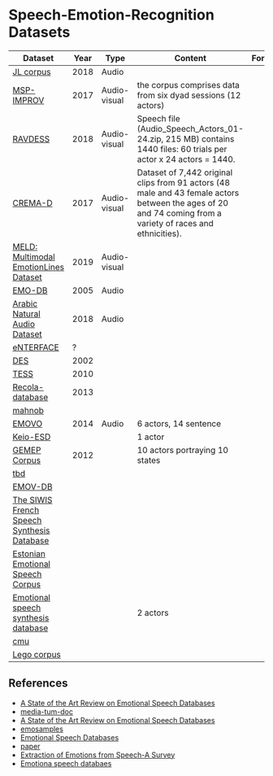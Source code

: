 # Speech-Emotion-Recognition Datasets

| Dataset                                                                                                                                                                                  | Year | Type         | Content                                                                                                                                                      | Format | Size | Language |
|------------------------------------------------------------------------------------------------------------------------------------------------------------------------------------------|------|--------------|--------------------------------------------------------------------------------------------------------------------------------------------------------------|--------|------|----------|
| [JL corpus](https://www.kaggle.com/tli725/jl-corpus)                                                                                                                                     | 2018 | Audio        |                                                                                                                                                              |        |      | English  |
| [MSP-IMPROV](https://ecs.utdallas.edu/research/researchlabs/msp-lab/MSP-Improv.html)                                                                                                     | 2017 | Audio-visual | the corpus comprises data from six dyad sessions (12 actors)                                                                                                 |        |      | English  |
| [RAVDESS](https://www.kaggle.com/uwrfkaggler/ravdess-emotional-speech-audio)                                                                                                             | 2018 | Audio-visual | Speech file (Audio_Speech_Actors_01-24.zip, 215 MB) contains 1440 files: 60 trials per actor x 24 actors = 1440.                                             |        |      | English  |
| [CREMA-D](https://github.com/CheyneyComputerScience/CREMA-D)                                                                                                                             | 2017 | Audio-visual | Dataset of 7,442 original clips from 91 actors (48 male and 43 female actors between the ages of 20 and  74 coming from a variety of races and ethnicities). |        |      | English  |
| [MELD: Multimodal EmotionLines Dataset](https://affective-meld.github.io/)                                                                                                               | 2019 | Audio-visual |                                                                                                                                                              |        |      | Englsih  |
| [EMO-DB](http://emodb.bilderbar.info/index-1280.html)                                                                                                                                    | 2005 | Audio        |                                                                                                                                                              |        |      | German   |
| [Arabic Natural Audio Dataset](https://www.kaggle.com/suso172/arabic-natural-audio-dataset)                                                                                              | 2018 | Audio        |                                                                                                                                                              |        |      | Arabic   |
| [eNTERFACE](http://www.enterface.net/results/)                                                                                                                                           | ?    |              |                                                                                                                                                              |        |      | ?        |
| [DES](http://kom.aau.dk/~tb/speech/Emotions/)                                                                                                                                            | 2002 |              |                                                                                                                                                              |        |      | Danish   |
| [TESS](https://tspace.library.utoronto.ca/handle/1807/24487)                                                                                                                             | 2010 |              |                                                                                                                                                              |        |      | English  |
| [Recola-database](https://diuf.unifr.ch/main/diva/recola/download.html)                                                                                                                  | 2013 |              |                                                                                                                                                              |        |      |          |
| [mahnob](https://mahnob-db.eu/)                                                                                                                                                          |      |              |                                                                                                                                                              |        |      |          |
| [EMOVO](http://voice.fub.it/activities/corpora/emovo/index.html)                                                                                                                         | 2014 | Audio        | 6 actors, 14 sentence                                                                                                                                        |        |      | Italian  |
| [Keio-ESD](http://research.nii.ac.jp/src/en/Keio-ESD.html)                                                                                                                               |      |              | 1 actor                                                                                                                                                      |        |      | Japanese |
| [GEMEP Corpus](https://www.unige.ch/cisa/gemep)                                                                                                                                          | 2012 |              | 10 actors portraying 10 states                                                                                                                               |        |      | French   |
| [tbd](http://www.cs.nott.ac.uk/~pszmv/databases/databases.html)                                                                                                                          |      |              |                                                                                                                                                              |        |      |          |
| [EMOV-DB](https://mega.nz/#F!KBp32apT!gLIgyWf9iQ-yqnWFUFuUHg!mYwUnI4K)                                                                                                                   |      |              |                                                                                                                                                              |        |      |          |
| [The SIWIS French Speech Synthesis Database](https://datashare.is.ed.ac.uk/handle/10283/2353)                                                                                            |      |              |                                                                                                                                                              |        |      |          |
| [Estonian Emotional Speech Corpus](https://metashare.ut.ee/repository/download/4d42d7a8463411e2a6e4005056b40024a19021a316b54b7fb707757d43d1a889/)                                        |      |              |                                                                                                                                                              |        |      | Estonian |
| [Emotional speech synthesis database](http://metashare.elda.org/repository/browse/emotional-speech-synthesis-database/12826ca2de6711e2b1e400259011f6eaae753c75913e40c7a9a5fed0bbf11368/) |      |              | 2 actors                                                                                                                                                     |        |      | Spanish  |
| [cmu](http://www.festvox.org/cmu_arctic/)                                                                                                                                                |      |              |                                                                                                                                                              |        |      |          |
| [Lego corpus](https://www.ultes.eu/ressources/lego-spoken-dialogue-corpus/)                                                                                                              |      |              |                                                                                                                                                              |        |      |          |

## References
- [A State of the Art Review on Emotional Speech Databases](http://poseidon.csd.auth.gr/papers/PUBLISHED/CONFERENCE/pdf/Ververidis2003b.pdf)
- [media-tum-doc](https://mediatum.ub.tum.de/doc/1137841/780196.pdf)
- [A State of the Art Review on Emotional Speech Databases](http://poseidon.csd.auth.gr/papers/PUBLISHED/CONFERENCE/pdf/Ververidis2003b.pdf)
- [emosamples](http://emosamples.syntheticspeech.de/)
- [Emotional Speech Databases](https://link.springer.com/content/pdf/bbm%3A978-90-481-3129-7%2F1.pdf)
- [paper](https://www.researchgate.net/publication/322602563_Databases_features_and_classifiers_for_speech_emotion_recognition_a_review#pf19)
- [Extraction of Emotions from Speech-A Survey](https://www.ripublication.com/ijaer17/ijaerv12n16_46.pdf)
- [Emotiona speech databaes](https://link.springer.com/content/pdf/bbm%3A978-90-481-3129-7%2F1.pdf)
